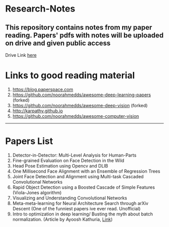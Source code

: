# Research-Notes
This repository contains notes from my paper reading. Papers' pdfs with notes will be uploaded on drive and given public access
---

Drive Link [here](https://drive.google.com/drive/folders/1aNvU-sJloD4MSLa4SDqHuUdApaVwHp60?usp=sharing)

# Links to good reading material
1. https://blog.paperspace.com
2. https://github.com/noorahmedds/awesome-deep-learning-papers (forked)
3. https://github.com/noorahmedds/awesome-deep-vision (forked)
4. http://karpathy.github.io
5. https://github.com/noorahmedds/awesome-computer-vision


---
# Papers List

1. Detector-in-Detector: Multi-Level Analysis for Human-Parts 
2. Fine-grained Evaluation on Face Detection in the Wild
3. Head Pose Estimation using Opencv and DLIB
4. One Millisecond Face Alignment with an Ensemble of Regression Trees
5. Joint Face Detection and Alignment using Multi-task Cascaded Convolutional Networks
6. Rapid Object Detection using a Boosted Cascade of Simple Features (Viola-Jones algorithm)
7. Visualizing and Understanding Convolutional Networks
8. Meta-meta-learning for Neural Architecture Search through arXiv Descent (One of the funniest papers ive ever read. Unofficial)
9. Intro to optimization in deep learning/ Busting the myth about batch normalization. (Article by Ayoosh Kathuria, [Link](https://blog.paperspace.com/busting-the-myths-about-batch-normalization/))


